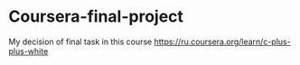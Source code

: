 # Coursera-final-project
My decision of final task in this course https://ru.coursera.org/learn/c-plus-plus-white
